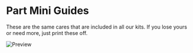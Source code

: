 # Part Mini Guides

These are the same cares that are included in all our kits. If you lose yours or need more, just print these off.

![Preview](https://raw.githubusercontent.com/BrownDogGadgets/CrazyCircuits/master/User%20Guides/Part%20Mini%20Guides/previewpicture.png)
